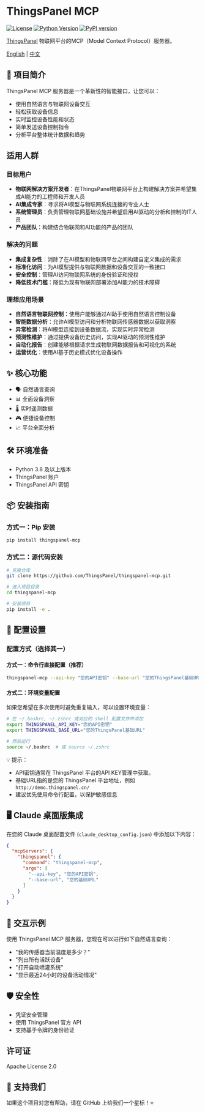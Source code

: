 # ThingsPanel MCP

[![License](https://img.shields.io/badge/license-Apache%202.0-blue.svg)](LICENSE)
[![Python Version](https://img.shields.io/pypi/pyversions/thingspanel-mcp.svg)](https://pypi.org/project/thingspanel-mcp/)
[![PyPI version](https://badge.fury.io/py/thingspanel-mcp.svg)](https://badge.fury.io/py/thingspanel-mcp)

[ThingsPanel](http://thingspanel.io/) 物联网平台的MCP（Model Context Protocol）服务器。

[English](README.md) | [中文](README_CN.md)

## 🚀 项目简介

ThingsPanel MCP 服务器是一个革新性的智能接口，让您可以：

- 使用自然语言与物联网设备交互
- 轻松获取设备信息
- 实时监控设备性能和状态
- 简单发送设备控制指令
- 分析平台整体统计数据和趋势

## 适用人群

### 目标用户

- **物联网解决方案开发者**：在ThingsPanel物联网平台上构建解决方案并希望集成AI能力的工程师和开发人员
- **AI集成专家**：寻求将AI模型与物联网系统连接的专业人士
- **系统管理员**：负责管理物联网基础设施并希望启用AI驱动的分析和控制的IT人员
- **产品团队**：构建结合物联网和AI功能的产品的团队

### 解决的问题

- **集成复杂性**：消除了在AI模型和物联网平台之间构建自定义集成的需求
- **标准化访问**：为AI模型提供与物联网数据和设备交互的一致接口
- **安全控制**：管理AI访问物联网系统的身份验证和授权
- **降低技术门槛**：降低为现有物联网部署添加AI能力的技术障碍

### 理想应用场景

- **自然语言物联网控制**：使用户能够通过AI助手使用自然语言控制设备
- **智能数据分析**：允许AI模型访问和分析物联网传感器数据以获取洞察
- **异常检测**：将AI模型连接到设备数据流，实现实时异常检测
- **预测性维护**：通过提供设备历史访问，实现AI驱动的预测性维护
- **自动化报告**：创建能够根据请求生成物联网数据报告和可视化的系统
- **运营优化**：使用AI基于历史模式优化设备操作

## ✨ 核心功能

- 🗣️ 自然语言查询
- 📊 全面设备洞察
- 🌡️ 实时遥测数据
- 🎮 便捷设备控制
- 📈 平台全面分析

## 🛠️ 环境准备

- Python 3.8 及以上版本
- ThingsPanel 账户
- ThingsPanel API 密钥

## 📦 安装指南

### 方式一：Pip 安装

```bash
pip install thingspanel-mcp
```

### 方式二：源代码安装

```bash
# 克隆仓库
git clone https://github.com/ThingsPanel/thingspanel-mcp.git

# 进入项目目录
cd thingspanel-mcp

# 安装项目
pip install -e .
```

## 🔐 配置设置

### 配置方式（选择其一）

#### 方式一：命令行直接配置（推荐）

```bash
thingspanel-mcp --api-key "您的API密钥" --base-url "您的ThingsPanel基础URL"
```

#### 方式二：环境变量配置

如果您希望在多次使用时避免重复输入，可以设置环境变量：

```bash
# 在 ~/.bashrc, ~/.zshrc 或对应的 shell 配置文件中添加
export THINGSPANEL_API_KEY="您的API密钥"
export THINGSPANEL_BASE_URL="您的ThingsPanel基础URL"

# 然后运行
source ~/.bashrc  # 或 source ~/.zshrc
```

💡 提示：

- API密钥通常在 ThingsPanel 平台的API KEY管理中获取。
- 基础URL指的是您的 ThingsPanel 平台地址，例如 `http://demo.thingspanel.cn/`
- 建议优先使用命令行配置，以保护敏感信息

## 🖥️ Claude 桌面版集成

在您的 Claude 桌面配置文件 (`claude_desktop_config.json`) 中添加以下内容：

```json
{
  "mcpServers": {
    "thingspanel": {
      "command": "thingspanel-mcp",
      "args": [
        "--api-key", "您的API密钥",
        "--base-url", "您的基础URL"
      ]
    }
  }
}
```

## 🤔 交互示例

使用 ThingsPanel MCP 服务器，您现在可以进行如下自然语言查询：

- "我的传感器当前温度是多少？"
- "列出所有活跃设备"
- "打开自动喷灌系统"
- "显示最近24小时的设备活动情况"

## 🛡️ 安全性

- 凭证安全管理
- 使用 ThingsPanel 官方 API
- 支持基于令牌的身份验证

## 许可证

Apache License 2.0

## 🌟 支持我们

如果这个项目对您有帮助，请在 GitHub 上给我们一个星标！⭐
